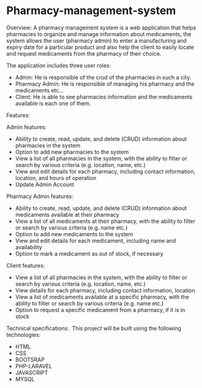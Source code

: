# Pharmacy-management-system

Overview:
A pharmacy management system is a web application that helps pharmacies to organize and manage information about medicaments, the system allows the user (pharmacy admin) to enter a manufacturing and expiry date for a particular product and also help the client to easily locate and request medicaments from the pharmacy of their choice.


The application includes three user roles:
* Admin: He is responsible of the crud of the pharmacies in such a city.
* Pharmacy Admin: He is responsible of managing his pharmacy and the medicaments etc…
* Client: He is able to see pharmacies information and the medicaments available is each one of them.

Features:

Admin features:
* Ability to create, read, update, and delete (CRUD) information about pharmacies in the system
* Option to add new pharmacies to the system
* View a list of all pharmacies in the system, with the ability to filter or search by various criteria (e.g. location, name, etc.)
* View and edit details for each pharmacy, including contact information, location, and hours of operation
* Update Admin Account

Pharmacy Admin features:
* Ability to create, read, update, and delete (CRUD) information about medicaments available at their pharmacy
* View a list of all medicaments at their pharmacy, with the ability to filter or search by various criteria (e.g. name etc.)
* Option to add new medicaments to the system
* View and edit details for each medicament, including name and availability
* Option to mark a medicament as out of stock, if necessary

Client features:
* View a list of all pharmacies in the system, with the ability to filter or search by various criteria (e.g. location, name, etc.)
* View details for each pharmacy, including contact information, location
* View a list of medicaments available at a specific pharmacy, with the ability to filter or search by various criteria (e.g. name etc.)
* Option to request a specific medicament from a pharmacy, if it is in stock

Technical specifications:
 This project will be built using the following technologies:
* HTML 
* CSS
* BOOTSRAP
* PHP-LARAVEL
* JAVASCRIPT
* MYSQL




